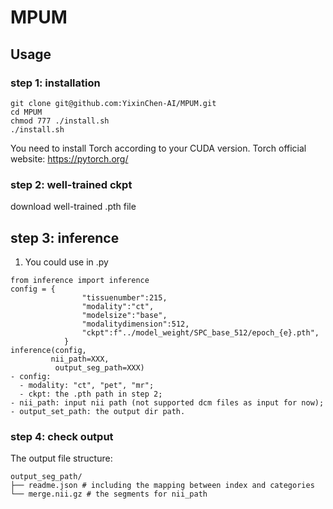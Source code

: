 # MPUM
## Usage
### step 1: installation
```
git clone git@github.com:YixinChen-AI/MPUM.git
cd MPUM
chmod 777 ./install.sh
./install.sh
```
You need to install Torch according to your CUDA version. Torch official website: https://pytorch.org/

### step 2: well-trained ckpt
download well-trained .pth file

## step 3: inference
1. You could use in .py
```
from inference import inference
config = {
                "tissuenumber":215,
                "modality":"ct",
                "modelsize":"base",
                "modalitydimension":512,
                "ckpt":f"../model_weight/SPC_base_512/epoch_{e}.pth",
            }
inference(config,
         nii_path=XXX,
          output_seg_path=XXX)
- config:
  - modality: "ct", "pet", "mr";
  - ckpt: the .pth path in step 2;
- nii_path: input nii path (not supported dcm files as input for now);
- output_set_path: the output dir path.
```

### step 4: check output
The output file structure:
```
output_seg_path/
├── readme.json # including the mapping between index and categories
└── merge.nii.gz # the segments for nii_path
```
